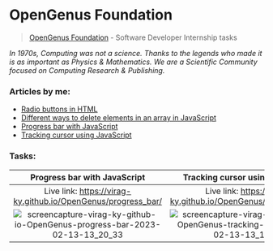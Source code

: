 # OpenGenus Foundation
> [OpenGenus Foundation](https://iq.opengenus.org/) - Software Developer Internship tasks

*In 1970s, Computing was not a science. Thanks to the legends who made it is as important as Physics & Mathematics. We are a Scientific Community focused on Computing Research & Publishing.*

### Articles by me:
* [Radio buttons in HTML](https://iq.opengenus.org/radio-buttons-in-html/)
* [Different ways to delete elements in an array in JavaScript](https://iq.opengenus.org/delete-elements-in-array-in-javascript/)
* [Progress bar with JavaScript](https://iq.opengenus.org/progress-bar-in-javascript/)
* [Tracking cursor using JavaScript](https://iq.opengenus.org/p/e1af0451-2139-4967-ae5c-220cfca85621/)

### Tasks:
| Progress bar with JavaScript | Tracking cursor using JavaScript |
|:--------:|:--------:|
|Live link: https://virag-ky.github.io/OpenGenus/progress_bar/|Live link: https://virag-ky.github.io/OpenGenus/tracking_cursor/|
|![screencapture-virag-ky-github-io-OpenGenus-progress-bar-2023-02-13-13_20_33](https://user-images.githubusercontent.com/79658534/218444634-38f9f054-495e-4069-83e1-b30fa334e1ff.png)|![screencapture-virag-ky-github-io-OpenGenus-tracking-cursor-2023-02-13-13_11_49](https://user-images.githubusercontent.com/79658534/218443181-83c478ba-72ff-41e0-a0ba-c033c17c2d1a.png)|

